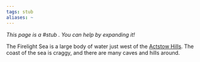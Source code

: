 ```yaml
---
tags: stub
aliases: ~
---
```


*This page is a #stub . You can help by expanding it!*

The Firelight Sea is a large body of water just west of the [Actstow Hills](Actstow%20Hills.md). The coast of the sea is craggy, and there are many caves and hills around.

